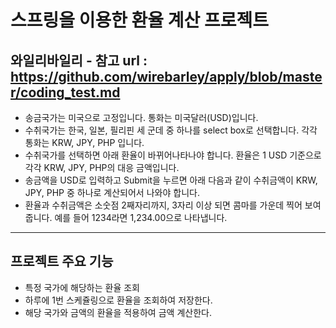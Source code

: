 # 스프링을 이용한 환율 계산 프로젝트

## 와일리바일리 - 참고 url : https://github.com/wirebarley/apply/blob/master/coding_test.md

- 송금국가는 미국으로 고정입니다. 통화는 미국달러(USD)입니다.
- 수취국가는 한국, 일본, 필리핀 세 군데 중 하나를 select box로 선택합니다. 각각 통화는 KRW, JPY, PHP 입니다.
- 수취국가를 선택하면 아래 환율이 바뀌어나타나야 합니다. 환율은 1 USD 기준으로 각각 KRW, JPY, PHP의 대응 금액입니다.
- 송금액을 USD로 입력하고 Submit을 누르면 아래 다음과 같이 수취금액이 KRW, JPY, PHP 중 하나로 계산되어서 나와야 합니다.
- 환율과 수취금액은 소숫점 2째자리까지, 3자리 이상 되면 콤마를 가운데 찍어 보여줍니다. 예를 들어 1234라면 1,234.00으로 나타냅니다.

---

## 프로젝트 주요 기능
- 특정 국가에 해당하는 환율 조회
- 하루에 1번 스케쥴링으로 환율을 조회하여 저장한다.
- 해당 국가와 금액의 환율을 적용하여 금액 계산한다.

